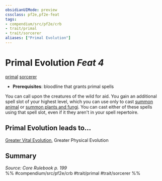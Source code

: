 ```yaml
---
obsidianUIMode: preview
cssclass: pf2e,pf2e-feat
tags:
- compendium/src/pf2e/crb
- trait/primal
- trait/sorcerer
aliases: ["Primal Evolution"]
---
```

# Primal Evolution  *Feat 4*  
[primal](/rules/traits/primal.md)  [sorcerer](/rules/traits/sorcerer.md)  

- **Prerequisites**: bloodline that grants primal spells

You can call upon the creatures of the wild for aid. You gain an additional spell slot of your highest level, which you can use only to cast [summon animal](/compendium/spells/summon-animal.md) or [summon plants and fungi](/compendium/spells/summon-plant-or-fungus.md). You can cast either of these spells using that spell slot, even if it they aren't in your spell repertoire.

## Primal Evolution leads to...

[Greater Vital Evolution](/compendium/feats/greater-vital-evolution.md), Greater Physical Evolution

## Summary

*Source: Core Rulebook p. 199*  
%% #compendium/src/pf2e/crb #trait/primal #trait/sorcerer %%